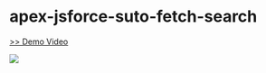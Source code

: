 # apex-jsforce-suto-fetch-search
<a href="https://www.youtube.com/watch?v=1jgzigM3a2g" target="_blank">>> Demo Video</a>  
  
<img src="http://f.st-hatena.com/images/fotolife/t/tyoshikawa1106/20150401/20150401010342.png" />
